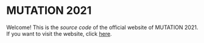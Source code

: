 # MUTATION 2021

Welcome! This is the _source_ _code_ of the official website of MUTATION
2021. If you want to visit the website, click
[here](https://mutation-workshop.github.io/2021).

